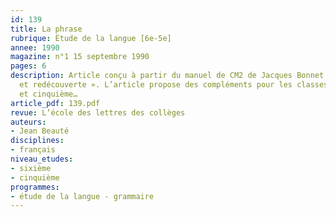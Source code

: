 ```yaml
---
id: 139
title: La phrase
rubrique: Étude de la langue [6e-5e]
annee: 1990
magazine: n°1 15 septembre 1990
pages: 6
description: Article conçu à partir du manuel de CM2 de Jacques Bonnet – « Grammaire
  et redécouverte ». L’article propose des compléments pour les classes de sixième
  et cinquième…
article_pdf: 139.pdf
revue: L’école des lettres des collèges
auteurs:
- Jean Beauté
disciplines:
- français
niveau_etudes:
- sixième
- cinquième
programmes:
- étude de la langue - grammaire
---
```

